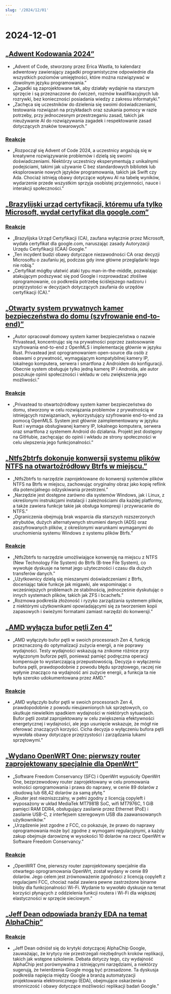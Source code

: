 ```yaml
---
slug: '/2024/12/01'
---
```


# 2024-12-01

## [„Adwent Kodowania 2024”](https://adventofcode.com/2024/about)

- „Advent of Code, stworzony przez Erica Wastla, to kalendarz adwentowy zawierający zagadki programistyczne odpowiednie dla wszystkich poziomów umiejętności, które można rozwiązywać w dowolnym języku programowania.”
- „Zagadki są zaprojektowane tak, aby działały wydajnie na starszym sprzęcie i są przeznaczone do ćwiczeń, rozmów kwalifikacyjnych lub rozrywki, bez konieczności posiadania wiedzy z zakresu informatyki.”
- „Zachęca się uczestników do dzielenia się swoimi doświadczeniami, testowania rozwiązań na przykładach oraz szukania pomocy w razie potrzeby, przy jednoczesnym przestrzeganiu zasad, takich jak nieużywanie AI do rozwiązywania zagadek i respektowanie zasad dotyczących znaków towarowych.”

### [Reakcje](https://news.ycombinator.com/item?id=42287231)

- „Rozpoczął się Advent of Code 2024, a uczestnicy angażują się w kreatywne rozwiązywanie problemów i dzielą się swoimi doświadczeniami. Niektórzy uczestnicy eksperymentują z unikalnymi podejściami, takimi jak używanie C bez standardowych bibliotek lub eksplorowanie nowych języków programowania, takich jak Swift czy Ada. Chociaż istnieją obawy dotyczące wpływu AI na tabelę wyników, wydarzenie przede wszystkim sprzyja osobistej przyjemności, nauce i interakcji społeczności.”

## [„Brazylijski urząd certyfikacji, któremu ufa tylko Microsoft, wydał certyfikat dla google.com”](https://follow.agwa.name/notice/AoZSMI38xcA3TrN1sm)

### [Reakcje](https://news.ycombinator.com/item?id=42284202)

- „Brazylijska Urząd Certyfikacji (CA), zaufana wyłącznie przez Microsoft, wydała certyfikat dla google.com, naruszając zasady Autoryzacji Urzędu Certyfikacji (CAA) Google.”
- „Ten incydent budzi obawy dotyczące niezawodności CA oraz decyzji Microsoftu o zaufaniu jej, podczas gdy inne główne przeglądarki tego nie robią.”
- „Certyfikat mógłby ułatwić ataki typu man-in-the-middle, pozwalając atakującym podszywać się pod Google i rozprowadzać złośliwe oprogramowanie, co podkreśla potrzebę ściślejszego nadzoru i przejrzystości w decyzjach dotyczących zaufania do urzędów certyfikacji (CA).”

## [„Otwarty system prywatnych kamer bezpieczeństwa do domu (szyfrowanie end-to-end)”](https://github.com/privastead/privastead)

- „Autor opracował domowy system kamer bezpieczeństwa o nazwie Privastead, koncentrując się na prywatności poprzez zastosowanie szyfrowania end-to-end z OpenMLS i implementację głównie w języku Rust. Privastead jest oprogramowaniem open-source dla osób z obawami o prywatność, wymagającym kompatybilnej kamery IP, lokalnego komputera, serwera i smartfona z Androidem do konfiguracji. Obecnie system obsługuje tylko jedną kamerę IP i Androida, ale autor poszukuje opinii społeczności i wkładu w celu zwiększenia jego możliwości.”

### [Reakcje](https://news.ycombinator.com/item?id=42284412)

- „Privastead to otwartoźródłowy system kamer bezpieczeństwa do domu, stworzony w celu rozwiązania problemów z prywatnością w istniejących rozwiązaniach, wykorzystujący szyfrowanie end-to-end za pomocą OpenMLS. System jest głównie zaimplementowany w języku Rust i wymaga obsługiwanej kamery IP, lokalnego komputera, serwera oraz smartfona z systemem Android do działania. Projekt jest dostępny na GitHubie, zachęcając do opinii i wkładu ze strony społeczności w celu ulepszenia jego funkcjonalności.”

## [„Ntfs2btrfs dokonuje konwersji systemu plików NTFS na otwartoźródłowy Btrfs w miejscu.”](https://github.com/maharmstone/ntfs2btrfs)

- „Ntfs2btrfs to narzędzie zaprojektowane do konwersji systemów plików NTFS na Btrfs w miejscu, zachowując oryginalny obraz jako kopię reflink dla potencjalnego odzyskiwania przestrzeni.”
- „Narzędzie jest dostępne zarówno dla systemów Windows, jak i Linux, z określonymi instrukcjami instalacji i zależnościami dla każdej platformy, a także zawiera funkcje takie jak obsługa kompresji i przywracanie do NTFS.”
- „Ograniczenia obejmują brak wsparcia dla starszych rozszerzonych atrybutów, dużych alternatywnych strumieni danych (ADS) oraz zaszyfrowanych plików, z określonymi warunkami wymaganymi do uruchomienia systemu Windows z systemu plików Btrfs.”

### [Reakcje](https://news.ycombinator.com/item?id=42283950)

- „Ntfs2btrfs to narzędzie umożliwiające konwersję na miejscu z NTFS (New Technology File System) do Btrfs (B-tree File System), co wywołuje dyskusje na temat jego użyteczności i czasu dla dużych transferów danych.”
- „Użytkownicy dzielą się mieszanymi doświadczeniami z Btrfs, doceniając takie funkcje jak migawki, ale wspominając o wcześniejszych problemach ze stabilnością, jednocześnie dyskutując o innych systemach plików, takich jak ZFS i bcachefs.”
- „Rozmowa podkreśla złożoność i ryzyko zarządzania systemem plików, z niektórymi użytkownikami opowiadającymi się za tworzeniem kopii zapasowych i świeżymi formatami zamiast narzędzi do konwersji.”

## [„AMD wyłącza bufor pętli Zen 4”](https://chipsandcheese.com/p/amd-disables-zen-4s-loop-buffer)

- „AMD wyłączyło bufor pętli w swoich procesorach Zen 4, funkcję przeznaczoną do optymalizacji zużycia energii, a nie poprawy wydajności. Testy wydajności wskazują na znikome różnice przy wyłączonym buforze pętli, ponieważ pamięć podręczna operacji kompensuje to wystarczającą przepustowością. Decyzja o wyłączeniu bufora pętli, prawdopodobnie z powodu błędu sprzętowego, raczej nie wpłynie znacząco na wydajność ani zużycie energii, a funkcja ta nie była szeroko udokumentowana przez AMD.”

### [Reakcje](https://news.ycombinator.com/item?id=42283933)

- „AMD wyłączyło bufor pętli w swoich procesorach Zen 4, prawdopodobnie z powodu nieujawnionych luk sprzętowych, co skutkuje niewielkim spadkiem wydajności w niektórych sytuacjach. Bufor pętli został zaprojektowany w celu zwiększenia efektywności energetycznej i wydajności, ale jego usunięcie wskazuje, że mógł nie oferować znaczących korzyści. Cicha decyzja o wyłączeniu bufora pętli wywołała obawy dotyczące przejrzystości i zarządzania lukami sprzętowymi.”

## [„Wydano OpenWRT One: pierwszy router zaprojektowany specjalnie dla OpenWrt”](https://sfconservancy.org/news/2024/nov/29/openwrt-one-wireless-router-now-ships-black-friday/)

- „Software Freedom Conservancy (SFC) i OpenWrt wypuściły OpenWrt One, bezprzewodowy router zaprojektowany w celu promowania wolności oprogramowania i prawa do naprawy, w cenie 89 dolarów z obudową lub 68,42 dolarów za samą płytę.”
- „Router jest niezniszczalny, w pełni zgodny z licencją copyleft i wyposażony w układ MediaTek MT7981B SoC, wifi MT7976C, 1 GiB pamięci RAM DDR4, obsługujący zasilanie przez Ethernet (PoE) i zasilanie USB-C, z interfejsem szeregowym USB dla zaawansowanych użytkowników.”
- „Urządzenie jest zgodne z FCC, co pokazuje, że prawo do naprawy oprogramowania może być zgodne z wymogami regulacyjnymi, a każdy zakup obejmuje darowiznę w wysokości 10 dolarów na rzecz OpenWrt w Software Freedom Conservancy.”

### [Reakcje](https://news.ycombinator.com/item?id=42285689)

- „OpenWRT One, pierwszy router zaprojektowany specjalnie dla otwartego oprogramowania OpenWrt, został wydany w cenie 89 dolarów. Jego celem jest zrównoważenie zgodności z licencją copyleft z regulacjami FCC, chociaż nadal zawiera pewne zastrzeżone binarne bloby dla funkcjonalności Wi-Fi. Wydanie to wywołało dyskusje na temat korzyści płynących z oddzielenia funkcji routera i Wi-Fi dla większej elastyczności w sprzęcie sieciowym.”

## [„Jeff Dean odpowiada branży EDA na temat AlphaChip”](https://twitter.com/JeffDean/status/1858540085794451906)

### [Reakcje](https://news.ycombinator.com/item?id=42285128)

- „Jeff Dean odniósł się do krytyki dotyczącej AlphaChip Google, zauważając, że krytycy nie przestrzegali niezbędnych kroków replikacji, takich jak wstępne szkolenie. Debata dotyczy tego, czy wydajność AlphaChip jest porównywalna z istniejącymi narzędziami, a niektórzy sugerują, że twierdzenia Google mogą być przesadzone. Ta dyskusja podkreśla napięcia między Google a branżą automatyzacji projektowania elektronicznego (EDA), obejmujące oskarżenia o stronniczość i obawy dotyczące możliwości replikacji badań Google.”

<head>
  <meta property="og:title" content="„Adwent Kodowania 2024”" />
  <meta property="og:type" content="website" />
  <meta property="og:image" content="https://og.cho.sh/api/og/?title=%E2%80%9EAdwent%20Kodowania%202024%E2%80%9D&subheading=niedziela%2C%201%20grudnia%202024%3A%20Podsumowanie%20Hacker%20News" />
</head>
